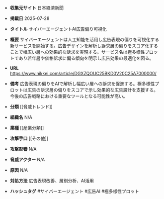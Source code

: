 - **収集元サイト**
日本経済新聞

- **掲載日**
2025-07-28

- **タイトル**
サイバーエージェントAI広告偏り可視化

- **概要**
サイバーエージェントは人工知能を活用し広告表現の偏りを可視化する新サービスを開始する。広告デザインを解析し訴求層の偏りをスコア化することで幅広い層への効果的な訴求を実現する。サービス名は極多様性プロットであり若年層や価格訴求に偏る傾向を明示し広告効果の最適化を図る。

- **URL**
https://www.nikkei.com/article/DGXZQOUC25BKD0V20C25A7000000/

- **備考**
広告表現の偏りをAIで解析し幅広い層への訴求を促進する。極多様性プロットは広告の訴求層の偏りをスコアで示し効果的な広告設計を支援する。今後の広告戦略における重要なツールとなる可能性が高い。

- **分類**
[[脅威トレンド]]

- **組織名**
N/A

- **業種**
[[産業分類]]

- **攻撃手口**
[[その他]]

- **攻撃影響**
N/A

- **脅威アクター**
N/A

- **原因**
N/A

- **対処方法**
広告表現改善、層別分析、AI活用

- **ハッシュタグ**
#サイバーエージェント #広告AI #極多様性プロット
